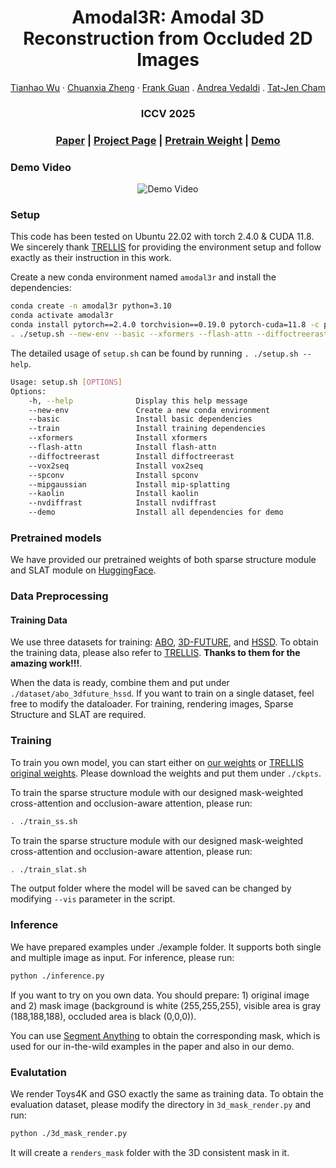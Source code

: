 <h1 align="center">Amodal3R: Amodal 3D Reconstruction from Occluded 2D Images</h1>
  <p align="center">
    <a href="https://sm0kywu.github.io/CV/CV.html">Tianhao Wu</a>
    ·
    <a href="https://chuanxiaz.com/">Chuanxia Zheng</a>
    ·
    <a href="https://www.singaporetech.edu.sg/directory/faculty/frank-guan">Frank Guan</a>
    .
    <a href="https://www.robots.ox.ac.uk/~vedaldi/">Andrea Vedaldi</a>
    .
    <a href="https://personal.ntu.edu.sg/astjcham/index.html">Tat-Jen Cham</a>

  </p>
  <h3 align="center">ICCV 2025</h3>
  <h3 align="center"><a href="https://arxiv.org/abs/2503.13439">Paper</a> | <a href="https://sm0kywu.github.io/Amodal3R/">Project Page</a> | <a href="https://huggingface.co/Sm0kyWu/Amodal3R">Pretrain Weight</a> | <a href="https://huggingface.co/spaces/Sm0kyWu/Amodal3R">Demo</a></h3>
  <div align="center"></div>
</p>

### Demo Video
<div align="center">

![Demo Video](asset/teaser.gif)

</div>

### Setup
This code has been tested on Ubuntu 22.02 with torch 2.4.0 & CUDA 11.8. We sincerely thank [TRELLIS](https://github.com/Microsoft/TRELLIS) for providing the environment setup and follow exactly as their instruction in this work.

Create a new conda environment named `amodal3r` and install the dependencies:
```sh
conda create -n amodal3r python=3.10
conda activate amodal3r
conda install pytorch==2.4.0 torchvision==0.19.0 pytorch-cuda=11.8 -c pytorch -c nvidia
. ./setup.sh --new-env --basic --xformers --flash-attn --diffoctreerast --spconv --mipgaussian --kaolin --nvdiffrast
```
The detailed usage of `setup.sh` can be found by running `. ./setup.sh --help`.
```sh
Usage: setup.sh [OPTIONS]
Options:
    -h, --help              Display this help message
    --new-env               Create a new conda environment
    --basic                 Install basic dependencies
    --train                 Install training dependencies
    --xformers              Install xformers
    --flash-attn            Install flash-attn
    --diffoctreerast        Install diffoctreerast
    --vox2seq               Install vox2seq
    --spconv                Install spconv
    --mipgaussian           Install mip-splatting
    --kaolin                Install kaolin
    --nvdiffrast            Install nvdiffrast
    --demo                  Install all dependencies for demo
```

### Pretrained models
We have provided our pretrained weights of both sparse structure module and SLAT module on [HuggingFace](https://huggingface.co/Sm0kyWu/Amodal3R).

### Data Preprocessing

#### Training Data
We use three datasets for training: [ABO](https://amazon-berkeley-objects.s3.amazonaws.com/index.html), [3D-FUTURE](https://tianchi.aliyun.com/specials/promotion/alibaba-3d-future), and [HSSD](https://huggingface.co/datasets/hssd/hssd-models). To obtain the training data, please also refer to [TRELLIS](https://github.com/microsoft/TRELLIS/blob/main/DATASET.md). **Thanks to them for the amazing work!!!**. 

When the data is ready, combine them and put under `./dataset/abo_3dfuture_hssd`. If you want to train on a single dataset, feel free to modify the dataloader. For training, rendering images, Sparse Structure and SLAT are required.

### Training

To train you own model, you can start either on [our weights](https://huggingface.co/Sm0kyWu/Amodal3R) or [TRELLIS original weights](https://huggingface.co/microsoft/TRELLIS-image-large/tree/main). Please download the weights and put them under `./ckpts`.

To train the sparse structure module with our designed mask-weighted cross-attention and occlusion-aware attention, please run:
```sh
. ./train_ss.sh
```
To train the sparse structure module with our designed mask-weighted cross-attention and occlusion-aware attention, please run:
```sh
. ./train_slat.sh
```
The output folder where the model will be saved can be changed by modifying `--vis` parameter in the script.


### Inference
We have prepared examples under ./example folder. It supports both single and multiple image as input. For inference, please run:
```sh
python ./inference.py
```

If you want to try on you own data. You should prepare: 1) original image and 2) mask image (background is white (255,255,255), visible area is gray (188,188,188), occluded area is black (0,0,0)).

You can use [Segment Anything](https://github.com/facebookresearch/segment-anything) to obtain the corresponding mask, which is used for our in-the-wild examples in the paper and also in our demo.


### Evalutation
We render Toys4K and GSO exactly the same as training data. To obtain the evaluation dataset, please modify the directory in `3d_mask_render.py` and run:
```sh
python ./3d_mask_render.py
```
It will create a `renders_mask` folder with the 3D consistent mask in it.



